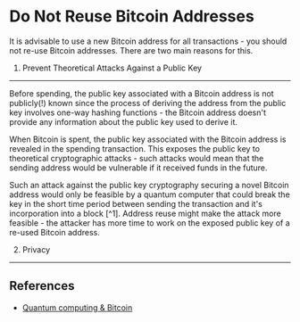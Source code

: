 Do Not Reuse Bitcoin Addresses
==============================

It is advisable to use a new Bitcoin address for all transactions - you should not re-use Bitcoin addresses. There are two main reasons for this.

1. Prevent Theoretical Attacks Against a Public Key
---------------------------------------------------
Before spending, the public key associated with a Bitcoin address is not publicly(!) known since the process of deriving the address from the public key involves one-way hashing functions - the Bitcoin address doesn't provide any information about the public key used to derive it.

When Bitcoin is spent, the public key associated with the Bitcoin address is revealed in the spending transaction. This exposes the public key to theoretical cryptographic attacks - such attacks would mean that the sending address would be vulnerable if it received funds in the future.

Such an attack against the public key cryptography securing a novel Bitcoin address would only be feasible by a quantum computer that could break the key in the short time period between sending the transaction and it's incorporation into a block [^1]. Address reuse might make the attack more feasible - the attacker has more time to work on the exposed public key of a re-used Bitcoin address.

2. Privacy
----------

References
-----------
* [Quantum computing & Bitcoin][1]

[1]: https://en.bitcoin.it/wiki/Quantum_computing_and_Bitcoin

